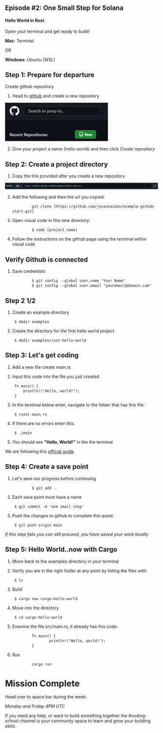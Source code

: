## Episode #2: One Small Step for Solana

#### Hello World in Rust

Open your terminal and get ready to build!

**Mac**:            Terminal

OR

**Windows**:        Ubuntu (WSL)


## Step 1: Prepare for departure

Create github repository

1. Head to [github](https://github.com/) and create a new repository 

![External Image](assets/new-repo.png)

2. Give your project a name (hello-world) and then click *Create repository*



## Step 2: Create a project directory

1. Copy the link provided after you create a new repository

![External Image](assets/clone-repo.png)

2. Add the following and then the url you copied:

                git clone [https://github.com/jessenaiman/example-github-start.git]

3. Open visual code in this new directory:

                $ code [project_name]

4. Follow the instructions on the github page using the terminal within visual code


## Verify Github is connected

1. Save credentials

                $ git config --global user.name "Your Name"
                $ git config --global user.email "youremail@domain.com"



## Step 2 1/2 

1. Create an example directory 

        $ mkdir examples

2. Create the directory for the first hello world project

        $ mkdir examples/rust-hello-world



## Step 3: Let's get coding

1. Add a new file create main.rs 
2. Input this code into the file you just created:

        fn main() {
            println!("Hello, world!");
        }

4. In the terminal below enter, navigate to the folder that has this file:

        $ rustc main.rs

5. If there are no errors enter this:

        $ ./main

6. You should see **"Hello, World!"** in the the terminal

We are following this [official guide](https://doc.rust-lang.org/book/ch01-02-hello-world.html)



## Step 4: Create a save point

1. Let's save our progress before continuing 

                $ git add .

2. Each save point must have a name
       
        $ git commit -m 'one small step'

3. Push the changes to github to complete this quest:

        $ git push origin main

*If this step fails you can still proceed, you have saved your work locally*



## Step 5: Hello World..now with Cargo

1. Move back to the examples directory in your terminal 

2. Verify you are in the right folder at any point by listing the files with:

        $ ls

3. Build

        $ cargo new cargo-hello-world

4. Move into the directory

        $ cd cargo-hello-world

5. Examine the file src/main.rs, it already has this code:

                fn main() {
                        println!("Hello, world!");
                }

6. Run

                cargo run
    



# Mission Complete

Head over to space bar during the week:

*Monday and Friday 4PM UTC* 

If you need any help, or want to build something together the #coding-school channel is your community space to learn and grow your building skillz.
